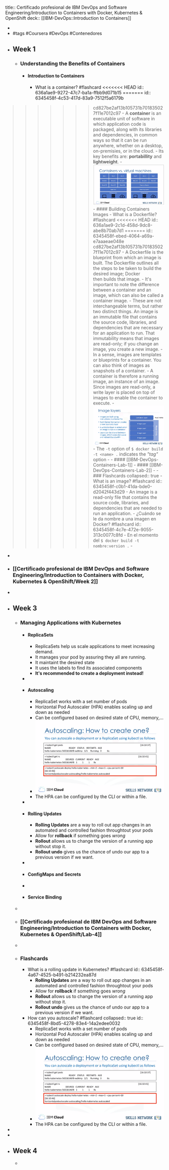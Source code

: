 title:: Certificado profesional de IBM DevOps and Software Engineering/Introduction to Containers with Docker, Kubernetes & OpenShift
deck:: [[IBM-DevOps::Introduction to Containers]]

-
- #tags #Coursera #DevOps #Contenedores
- ## Week 1
	- ### Understanding the Benefits of Containers
		- #### Introduction to Containers
			- What is a container? #flashcard
<<<<<<< HEAD
			  id:: 636a1ae9-9272-47c7-ba1a-ffbb9d071b15
=======
			  id:: 6345458f-4c53-417d-83a9-7512f5a6179b
>>>>>>> cd827be2af13b105731b701835027f11e7012c97
				- A **container** is an executable unit of software in which application code is packaged, along with its libraries and dependencies, in common ways so that it can be run anywhere, whether on a desktop, on-premisies, or in the cloud.
				- Its key benefits are: **portabillity** and **lightweight**.
				- ![image.png](../assets/image_1659713334665_0.png)
		- #### Building Containers Images
			- What is a Dockerfile? #flashcard
<<<<<<< HEAD
			  id:: 636a1ae9-2c1d-458d-9dc8-abe8b70ab7d1
=======
			  id:: 6345458f-ebed-4064-a69a-e7aaaeae048e
>>>>>>> cd827be2af13b105731b701835027f11e7012c97
				- A Dockerfile is the blueprint from which an image is built. The Dockerfile outlines all the steps to be taken to build the desired image; Docker then builds that image.
				- It's important to note the difference between a container and an image, which can also be called a container image.
				- These are not interchangeable terms, but rather two distinct things. An image is an immutable file that contains the source code, libraries, and dependencies that are necessary for an application to run. That immutability means that images are read-only; if you change an image, you create a new image.
				- In a sense, images are templates or blueprints for a container. You can also think of images as snapshots of a container.
				- A container is therefore a running image, an instance of an image. Since images are read-only, a write layer is placed on top of images to enable the container to execute.
				- ![image.png](../assets/image_1659714500691_0.png)
				- The `-t` option of `$ docker build -t <name> .` indicates the *"tag"* option
		-
		- #### [[IBM-DevOps-Containers-Lab-1]]
		- #### [[IBM-DevOps-Containers-Lab-2]]
	-
	- ### Flashcards
	  collapsed:: true
		- What is an image? #flashcard
		  id:: 6345458f-c0b1-41da-bde0-d2042f443d29
			- An image is a read-only file that contains the source code, libraries, and dependencies that are needed to run an application.
		- ¿Cuándo se le da nombre a una imagen en Docker? #flashcard
		  id:: 6345458f-4c7e-472e-9055-313c0077c8fd
			- En el momento del `$ docker build -t nombre:version .`
			-
-
- ### [[Certificado profesional de IBM DevOps and Software Engineering/Introduction to Containers with Docker, Kubernetes & OpenShift/Week 2]]
-
- ## Week 3
	- ### Managing Applications with Kubernetes
		- #### ReplicaSets
			- ReplicaSets help us scale applications to meet increasing demand.
			- It manages your pod by assuring they all are running.
			- It maintaint the desired state
			- It uses the labels to find its associated components
			- **It's recommended to create a deployment instead!**
		-
		- #### Autoscaling
			- ReplicaSet works with a set number of pods
			- Horizontal Pod Autoscaler (HPA) enables scaling up and down as needed
			- Can be configured based on desired state of CPU, memory,...
			- ![image.png](../assets/image_1663243423582_0.png)
			- The HPA can be configured by the CLI or within a file.
		-
		- #### Rolling Updates
			- **Rolling Updates** are a way to roll out app changes in an automated and controlled fashion throughtout your pods
			- Allow for **rollback** if something goes *wrong*
			- **Rollout** allows us to change the version of a running app without stop it.
			- **Rollout undo** gives us the chance of undo our app to a previous version if we want.
		-
		- #### ConfigMaps and Secrets
		-
		- #### Service Binding
	-
	- ### [[Certificado profesional de IBM DevOps and Software Engineering/Introduction to Containers with Docker, Kubernetes & OpenShift/Lab-4]]
	-
	- ### Flashcards
		- What is a rolling update in Kubernetes? #flashcard
		  id:: 6345458f-4a67-4525-b491-b214232ea87d
			- **Rolling Updates** are a way to roll out app changes in an automated and controlled fashion throughtout your pods
			- Allow for **rollback** if something goes *wrong*
			- **Rollout** allows us to change the version of a running app without stop it.
			- **Rollout undo** gives us the chance of undo our app to a previous version if we want.
		- How can you autoscale? #flashcard
		  collapsed:: true
		  id:: 6345458f-8bd5-4278-83e4-14a2edee0032
			- ReplicaSet works with a set number of pods
			- Horizontal Pod Autoscaler (HPA) enables scaling up and down as needed
			- Can be configured based on desired state of CPU, memory,...
			- ![image.png](../assets/image_1663243423582_0.png)
			- The HPA can be configured by the CLI or within a file.
-
-
- ## Week 4
	-